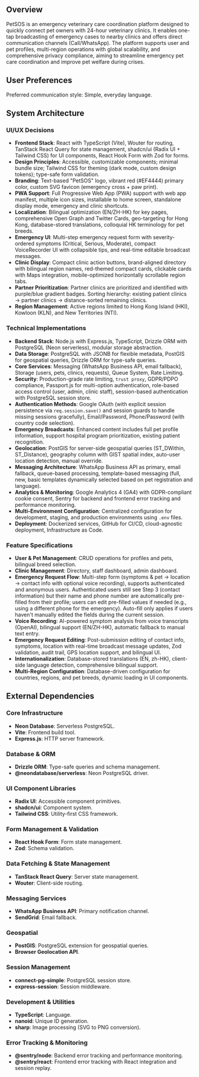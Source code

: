 ## Overview
PetSOS is an emergency veterinary care coordination platform designed to quickly connect pet owners with 24-hour veterinary clinics. It enables one-tap broadcasting of emergency cases to nearby clinics and offers direct communication channels (Call/WhatsApp). The platform supports user and pet profiles, multi-region operations with global scalability, and comprehensive privacy compliance, aiming to streamline emergency pet care coordination and improve pet welfare during crises.

## User Preferences
Preferred communication style: Simple, everyday language.

## System Architecture

### UI/UX Decisions
- **Frontend Stack**: React with TypeScript (Vite), Wouter for routing, TanStack React Query for state management, shadcn/ui (Radix UI + Tailwind CSS) for UI components, React Hook Form with Zod for forms.
- **Design Principles**: Accessible, customizable components; minimal bundle size; Tailwind CSS for theming (dark mode, custom design tokens); type-safe form validation.
- **Branding**: Text-based "PetSOS" logo, vibrant red (#EF4444) primary color, custom SVG favicon (emergency cross + paw print).
- **PWA Support**: Full Progressive Web App (PWA) support with web app manifest, multiple icon sizes, installable to home screen, standalone display mode, emergency and clinic shortcuts.
- **Localization**: Bilingual optimization (EN/ZH-HK) for key pages, comprehensive Open Graph and Twitter Cards, geo-targeting for Hong Kong, database-stored translations, colloquial HK terminology for pet breeds.
- **Emergency UI**: Multi-step emergency request form with severity-ordered symptoms (Critical, Serious, Moderate), compact VoiceRecorder UI with collapsible tips, and real-time editable broadcast messages.
- **Clinic Display**: Compact clinic action buttons, brand-aligned directory with bilingual region names, red-themed compact cards, clickable cards with Maps integration, mobile-optimized horizontally scrollable region tabs.
- **Partner Prioritization**: Partner clinics are prioritized and identified with purple/blue gradient badges. Sorting hierarchy: existing patient clinics → partner clinics → distance-sorted remaining clinics.
- **Region Management**: Active regions limited to Hong Kong Island (HKI), Kowloon (KLN), and New Territories (NTI).

### Technical Implementations
- **Backend Stack**: Node.js with Express.js, TypeScript, Drizzle ORM with PostgreSQL (Neon serverless), modular storage abstraction.
- **Data Storage**: PostgreSQL with JSONB for flexible metadata, PostGIS for geospatial queries, Drizzle ORM for type-safe queries.
- **Core Services**: Messaging (WhatsApp Business API, email fallback), Storage (users, pets, clinics, requests), Queue System, Rate Limiting.
- **Security**: Production-grade rate limiting, `trust proxy`, GDPR/PDPO compliance, Passport.js for multi-option authentication, role-based access control (user, admin, clinic staff), session-based authentication with PostgreSQL session store.
- **Authentication Methods**: Google OAuth (with explicit session persistence via `req.session.save()` and session guards to handle missing sessions gracefully), Email/Password, Phone/Password (with country code selection).
- **Emergency Broadcasts**: Enhanced content includes full pet profile information, support hospital program prioritization, existing patient recognition.
- **Geolocation**: PostGIS for server-side geospatial queries (ST_DWithin, ST_Distance), geography column with GIST spatial index, auto-user location detection, manual override.
- **Messaging Architecture**: WhatsApp Business API as primary, email fallback, queue-based processing, template-based messaging (full, new, basic templates dynamically selected based on pet registration and language).
- **Analytics & Monitoring**: Google Analytics 4 (GA4) with GDPR-compliant cookie consent, Sentry for backend and frontend error tracking and performance monitoring.
- **Multi-Environment Configuration**: Centralized configuration for development, staging, and production environments using `.env` files.
- **Deployment**: Dockerized services, GitHub for CI/CD, cloud-agnostic deployment, Infrastructure as Code.

### Feature Specifications
- **User & Pet Management**: CRUD operations for profiles and pets, bilingual breed selection.
- **Clinic Management**: Directory, staff dashboard, admin dashboard.
- **Emergency Request Flow**: Multi-step form (symptoms & pet → location → contact info with optional voice recording), supports authenticated and anonymous users. Authenticated users still see Step 3 (contact information) but their name and phone number are automatically pre-filled from their profile; users can edit pre-filled values if needed (e.g., using a different phone for the emergency). Auto-fill only applies if users haven't manually edited the fields during the current session.
- **Voice Recording**: AI-powered symptom analysis from voice transcripts (OpenAI), bilingual support (EN/ZH-HK), automatic fallback to manual text entry.
- **Emergency Request Editing**: Post-submission editing of contact info, symptoms, location with real-time broadcast message updates, Zod validation, audit trail, GPS location support, and bilingual UI.
- **Internationalization**: Database-stored translations (EN, zh-HK), client-side language detection, comprehensive bilingual support.
- **Multi-Region Configuration**: Database-driven configuration for countries, regions, and pet breeds, dynamic loading in UI components.

## External Dependencies

### Core Infrastructure
- **Neon Database**: Serverless PostgreSQL.
- **Vite**: Frontend build tool.
- **Express.js**: HTTP server framework.

### Database & ORM
- **Drizzle ORM**: Type-safe queries and schema management.
- **@neondatabase/serverless**: Neon PostgreSQL driver.

### UI Component Libraries
- **Radix UI**: Accessible component primitives.
- **shadcn/ui**: Component system.
- **Tailwind CSS**: Utility-first CSS framework.

### Form Management & Validation
- **React Hook Form**: Form state management.
- **Zod**: Schema validation.

### Data Fetching & State Management
- **TanStack React Query**: Server state management.
- **Wouter**: Client-side routing.

### Messaging Services
- **WhatsApp Business API**: Primary notification channel.
- **SendGrid**: Email fallback.

### Geospatial
- **PostGIS**: PostgreSQL extension for geospatial queries.
- **Browser Geolocation API**.

### Session Management
- **connect-pg-simple**: PostgreSQL session store.
- **express-session**: Session middleware.

### Development & Utilities
- **TypeScript**: Language.
- **nanoid**: Unique ID generation.
- **sharp**: Image processing (SVG to PNG conversion).

### Error Tracking & Monitoring
- **@sentry/node**: Backend error tracking and performance monitoring.
- **@sentry/react**: Frontend error tracking with React integration and session replay.